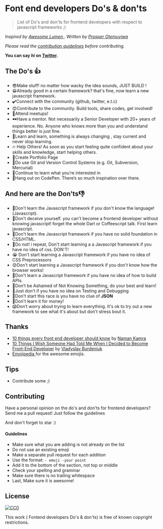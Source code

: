 
# Font end developers Do's & don'ts
>List of  Do's and don'ts for frontend developers with respect to javascript frameworks ;) 

_Inspired by  [Awesome Lumen ](https://github.com/unicodeveloper/awesome-lumen). Written  by  [Prosper Otemuyiwa](https://github.com/unicodeveloper)_

 _Please read the  [contribution guidelines](https://github.com/just1and0/Font-End-developers-Dos-and-donts#guidelines)  before contributing._

**You can say  _hi_  on  [Twitter](https://twitter.com/just1and0).**


## The Do's 👍
- 😎Make stuff! no matter how wacky the idea sounds, JUST BUILD !
- 😀Already good in a certain framework? that's fine, now learn a new javascript framework. 
- ✔️Connect with the community (github, twitter, e.t.c)
- 😍Contribute to the community. Build tools, share codes, get involved!
- 💯Attend meetups!
- 🕶️Have a mentor. Not necessarily a Senior Developer with 20+ years of experience. No. Anyone who knows more than you and understand things better is just fine.
- 🥰Learn and learn, something is always changing , stay current and never stop learning.
- 🔥 Help Others!  As soon as you start feeling quite confident about your skills and knowledge, start helping others.
- 🤩Create Portfolio Page
- 🤗Do use Git and Version Control Systems (e.g. Git, Subversion, Mercurial)
- 🤪Continue to learn what you’re interested in
- 🥂Hang out on CodePen. There’s so much inspiration over there.


## And here are the Don'ts👎
- 💩Don't learn the Javascript framework if you don't know the language!(Javascript).
- 📛Don't deceive yourself. you can't become a frontend developer without knowing javascript! forget the whole Dart or Coffeescript talk. First learn javascript. 
- 🤦Don't learn the Javascript framework if you have no solid foundation in CSS/HTML.
- 🚨Do not! i repeat, Don't start learning a a Javascript framework if you have no idea of css. DON'T!
- 😭 Don't start learning  a Javascript framework if you have no idea of CSS Preprocessors
- 😟Don't start learning a Javascript framework if you don't know how the browser works!
- 🙍Don't learn a Javascript framework if you have no idea of how to build APIs.
- 🙁Don’t be Ashamed of Not Knowing Something, do your best and learn!
- 🥺Just don't if you have no idea on Testing and Debugging
- 🚩Don't start this race is you have no clue of  **JSON**
- 🥴Don't learn it for money! 
- 😱Don’t worry about trying to learn everything. It's ok to try out a new framework to see what it's about but don't stress bout it.



 ## Thanks
- [10 things every front end developer should know](https://medium.com/@namkam5/10-things-every-front-end-developer-should-know-a6cf6877866f) by [Naman Kamra](https://medium.com/@namkam5)
 - [ 10 Things I Wish Someone Had Told Me When I Decided to Become Front-End Developer](https://medium.com/@namkam5/10-things-every-front-end-developer-should-know-a6cf6877866f) by [Vladyslav Burdeniuk](https://codeburst.io/@vbrdnk?source=user_popover )
- [ Emojipedia ]( https://emojipedia.org) for the awesome emojis.
 

## Tips

-   Contribute some ;)

## [](https://github.com/just1and0/Font-End-developers-Dos-and-donts#contributing)Contributing

 Have a personal opinion on the do's and don'ts for frontend developers? Send me a pull request! Just follow the guidelines
 
 And don't forget to star :)

#### [](https://github.com/just1and0/Font-End-developers-Dos-and-donts#guidelines)Guidelines

-   Make sure what you are adding is not already on the list
- Do not use an existing emoji
-   Make a separate pull request for each addition
-   Use the format:  `- emoji -your point `
-   Add it to the bottom of the section, not top or middle
-   Check your spelling and grammar
 -   Make sure there is no trailing whitespace
-   Last, Make sure it is awesome!

## License 
[![CC0](https://camo.githubusercontent.com/da896acd40e1f4f275c2da6e1d830b2865803fc8/68747470733a2f2f692e6372656174697665636f6d6d6f6e732e6f72672f702f7a65726f2f312e302f38387833312e706e67)](https://creativecommons.org/publicdomain/zero/1.0/)

This work ( Fontend developers Do's & don'ts) is free of known copyright restrictions.
